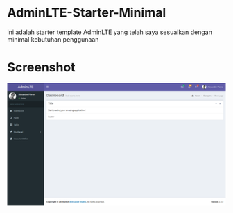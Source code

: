 # AdminLTE-Starter-Minimal
ini adalah starter template AdminLTE yang telah saya sesuaikan dengan minimal kebutuhan penggunaan

# Screenshot
![alt text](https://raw.githubusercontent.com/kangzul/AdminLTE-Starter-Minimal/master/img/AdminLTE%20Starter%20Minimal.png)
